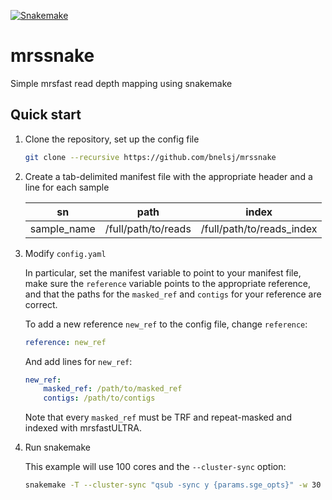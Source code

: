 [![Snakemake](https://img.shields.io/badge/snakemake-≥3.5.4-brightgreen.svg?style=flat-square)](http://snakemake.bitbucket.org)

# mrssnake
Simple mrsfast read depth mapping using snakemake

## Quick start
1. Clone the repository, set up the config file

   ```bash
   git clone --recursive https://github.com/bnelsj/mrssnake
   ```
2. Create a tab-delimited manifest file with the appropriate header and a line for each sample

    sn  | path | index 
    --- | ---- | ----- 
    sample_name  | /full/path/to/reads | /full/path/to/reads_index 

3. Modify `config.yaml`

   In particular, set the manifest variable to point to your manifest file, 
   make sure the `reference` variable points to the appropriate reference, 
   and that the paths for the `masked_ref` and `contigs` for your reference are correct.
   
   To add a new reference `new_ref` to the config file, change `reference`:
   ```yaml
   reference: new_ref
   ```
   And add lines for `new_ref`:
   ```yaml
   new_ref:
       masked_ref: /path/to/masked_ref
       contigs: /path/to/contigs
   ```
   Note that every `masked_ref` must be TRF and repeat-masked and indexed with mrsfastULTRA.
   
4. Run snakemake

   This example will use 100 cores and the `--cluster-sync` option:
   ```bash
   snakemake -T --cluster-sync "qsub -sync y {params.sge_opts}" -w 30 -j 100
   ```


